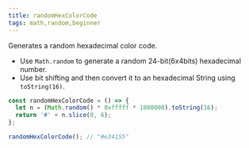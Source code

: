 ```yaml
---
title: randomHexColorCode
tags: math,random,beginner
---
```


Generates a random hexadecimal color code.

- Use `Math.random` to generate a random 24-bit(6x4bits) hexadecimal number.
- Use bit shifting and then convert it to an hexadecimal String using `toString(16)`.

```js
const randomHexColorCode = () => {
  let n = (Math.random() * 0xfffff * 1000000).toString(16);
  return '#' + n.slice(0, 6);
};
```

```js
randomHexColorCode(); // "#e34155"
```
